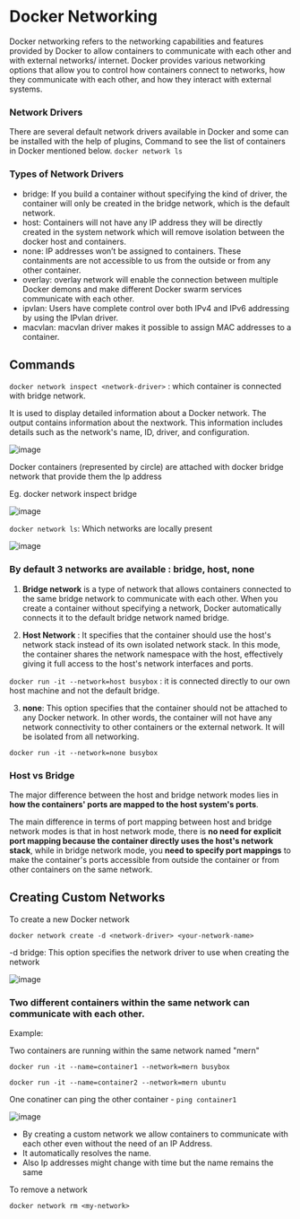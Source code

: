 # Docker Networking

Docker networking refers to the networking capabilities and features provided by Docker to allow containers to communicate with each other and with external networks/ internet. Docker provides various networking options that allow you to control how containers connect to networks, how they communicate with each other, and how they interact with external systems.

### Network Drivers
There are several default network drivers available in Docker and some can be installed with the help of plugins, Command to see the list of containers in Docker mentioned below.
`docker network ls`

### Types of Network Drivers
- bridge: If you build a container without specifying the kind of driver, the container will only be created in the bridge network, which is the default network. 
- host: Containers will not have any IP address they will be directly created in the system network which will remove isolation between the docker host and containers. 
- none: IP addresses won’t be assigned to containers. These containments are not accessible to us from the outside or from any other container.
- overlay: overlay network will enable the connection between multiple Docker demons and make different Docker swarm services communicate with each other.
- ipvlan: Users have complete control over both IPv4 and IPv6 addressing by using the IPvlan driver.
- macvlan: macvlan driver makes it possible to assign MAC addresses to a container.

## Commands
`docker network inspect <network-driver>` : which container is connected with bridge network.

It is used to display detailed information about a Docker network. The output contains information about the nextwork. This information includes details such as the network's name, ID, driver, and configuration.

![image](https://github.com/user-attachments/assets/e48aaad7-d176-4b10-827a-04cc3cfc103b)

Docker containers (represented by circle) are attached with docker bridge network that provide them the Ip address

Eg. docker network inspect bridge

![image](https://github.com/user-attachments/assets/a4bd460d-c47c-4a80-a4f9-c50675e09048)

`docker network ls`: Which networks are locally present

![image](https://github.com/user-attachments/assets/37b8c5b9-4f58-4029-a016-99fb66f03f02)

### By default 3 networks are available : bridge, host, none

1. **Bridge network** is a type of network that allows containers connected to the same bridge network to communicate with each other. When you create a container without specifying a network, Docker automatically connects it to the default bridge network named bridge.

2. **Host Network** : It specifies that the container should use the host's network stack instead of its own isolated network stack. In this mode, the container shares the network namespace with the host, effectively giving it full access to the host's network interfaces and ports.

`docker run -it --network=host busybox` : it is connected directly to our own host machine and not the default bridge.

3. **none**: This option specifies that the container should not be attached to any Docker network. In other words, the container will not have any network connectivity to other containers or the external network. It will be isolated from all networking.
   
`docker run -it --network=none busybox`

### Host vs Bridge

The major difference between the host and bridge network modes lies in **how the containers' ports are mapped to the host system's ports**.

The main difference in terms of port mapping between host and bridge network modes is that in host network mode, there is **no need for explicit port mapping because the container directly uses the host's network stack**, while in bridge network mode, you **need to specify port mappings** to make the container's ports accessible from outside the container or from other containers on the same network.

## Creating Custom Networks

To create a new Docker network

`docker network create -d <network-driver> <your-network-name>`

-d bridge: This option specifies the network driver to use when creating the network

![image](https://github.com/user-attachments/assets/949ab6c1-fc28-45f4-a3e0-7ec79c974c01)

### Two different containers within the same network can communicate with each other.

Example:

Two containers are running within the same network named "mern"

`docker run -it --name=container1 --network=mern busybox`

`docker run -it --name=container2 --network=mern ubuntu`

One conatiner can ping the other container - `ping container1`

![image](https://github.com/user-attachments/assets/a562d416-a0ef-444e-b7f4-54da20ffb771)

- By creating a custom network we allow containers to communicate with each other even without the need of an IP Address. 
- It automatically resolves the name.
- Also  Ip addresses might change with time but the name remains the same


 To remove a network
 
`docker network rm <my-network>`



